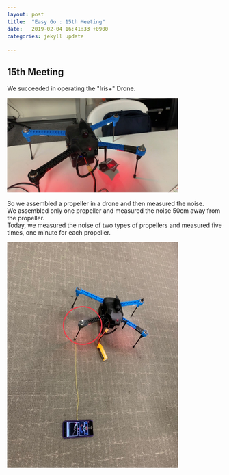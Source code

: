 ```yaml
---
layout: post
title:  "Easy Go : 15th Meeting"
date:   2019-02-04 16:41:33 +0900
categories: jekyll update

---
```


<h2>15th Meeting</h2>
<p>We succeeded in operating the "Iris+" Drone.<br/>
</p>

 <img src="https://raw.githubusercontent.com/leeeeeelee/leeeeeelee.github.io/master/imgs/190204_01.jpg" width="400" alt="12th_meeting2.jpg">

<p>So we assembled a propeller in a drone and then measured the noise.<br/>
We assembled only one propeller and measured the noise 50cm away from the propeller.<br/>Today, we measured the noise of two types of propellers and measured five times, one minute for each propeller.</p>

 <img src="https://raw.githubusercontent.com/leeeeeelee/leeeeeelee.github.io/master/imgs/190204_02.jpg" width="400" alt="12th_meeting2.jpg">

[jekyll-docs]: https://jekyllrb.com/docs/home
[jekyll-gh]: https://github.com/jekyll/jekyll
[jekyll-talk]: https://talk.jekyllrb.com/